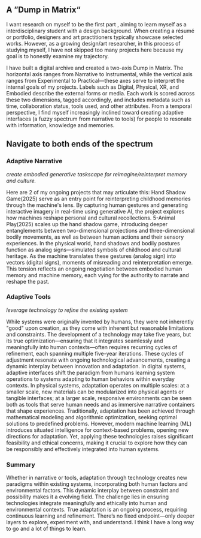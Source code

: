 

## A ”Dump in Matrix“
I want research on myself to be the first part , aiming to learn myself as a interdisciplinary student with a design background. When creating a résumé or portfolio, designers and art practitioners typically showcase selected works. However, as a growing design/art researcher, in this process of studying myself, I have not skipped too many projects here because my goal is to honestly examine my trajectory.

I have built a digital archive and created a two-axis Dump in Matrix. The horizontal axis ranges from Narrative to Instrumental, while the vertical axis ranges from Experimental to Practical—these axes serve to interpret the internal goals of my projects. Labels such as Digital, Physical, XR, and Embodied describe the external forms or media. Each work is scored across these two dimensions, tagged accordingly, and includes metadata such as time, collaboration status, tools used, and other attributes. From a temporal perspective, I find myself increasingly inclined toward creating adaptive interfaces (a fuzzy spectrum from narrative to tools) for people to resonate with information, knowledge and memories.

## Navigate to both ends of the spectrum
### Adaptive Narrative

_create embodied generative taskscape for reimagine/reinterpret memory and culture._

Here are 2 of my ongoing projects that may articulate this: Hand Shadow Game(2025) serve as an entry point for reinterpreting childhood memories through the machine's lens. By capturing human gestures and generating interactive imagery in real-time using generative AI, the project explores how machines reshape personal and cultural recollections. 5-Animal Play(2025) scales up the hand shadow game, introducing deeper entanglements between two-dimensional projections and three-dimensional bodily movements, as well as between human actions and their sensory experiences. In the physical world, hand shadows and bodily postures function as analog signs—simulated symbols of childhood and cultural heritage. As the machine translates these gestures (analog sign) into vectors (digital signs), moments of misreading and reinterpretation emerge. This tension reflects an ongoing negotiation between embodied human memory and machine memory, each vying for the authority to narrate and reshape the past.

### Adaptive Tools

_leverage technology to refine the existing system_

While systems were originally invented by humans, they were not inherently "good" upon creation, as they come with inherent but reasonable limitations and constraints. The development of a technology may take five years, but its true optimization—ensuring that it integrates seamlessly and meaningfully into human contexts—often requires recurring cycles of refinement, each spanning multiple five-year iterations. These cycles of adjustment resonate with ongoing technological advancements, creating a dynamic interplay between innovation and adaptation. In digital systems, adaptive interfaces shift the paradigm from humans learning system operations to systems adapting to human behaviors within everyday contexts. In physical systems, adaptation operates on multiple scales: at a smaller scale, new materials can be modularized into physical agents or tangible interfaces; at a larger scale, responsive environments can be seen both as tools that serve human needs and as immersive narrative containers that shape experiences. Traditionally, adaptation has been achieved through mathematical modeling and algorithmic optimization, seeking optimal solutions to predefined problems. However, modern machine learning (ML) introduces situated intelligence for context-based problems, opening new directions for adaptation. Yet, applying these technologies raises significant feasibility and ethical concerns, making it crucial to explore how they can be responsibly and effectively integrated into human systems.
### Summary
Whether in narrative or tools, adaptation through technology creates new paradigms within existing systems, incorporating both human factors and environmental factors. This dynamic interplay between constraint and possibility makes it a evolving field. The challenge lies in ensuring technologies integrate meaningfully and ethically into human and environmental contexts. True adaptation is an ongoing process, requiring continuous learning and refinement. There’s no fixed endpoint—only deeper layers to explore, experiment with, and understand. I think I have a long way to go and a lot of things to learn.